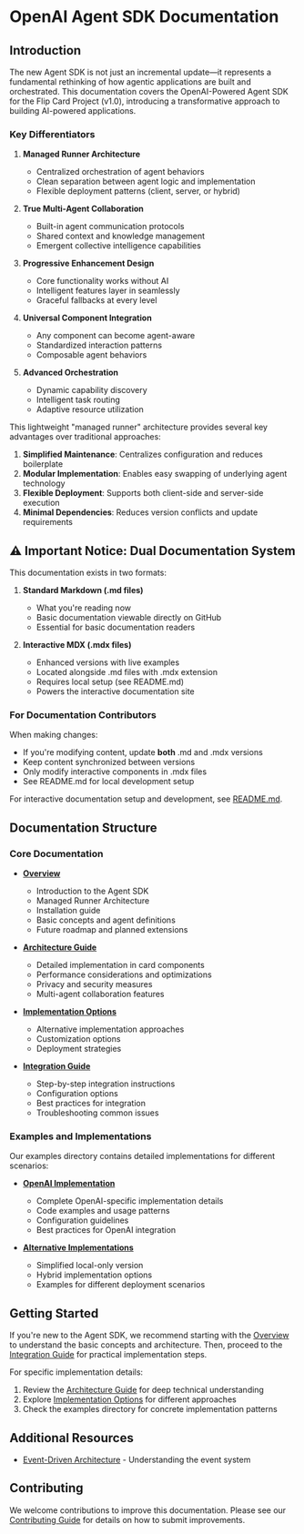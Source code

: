 # OpenAI Agent SDK Documentation

## Introduction

The new Agent SDK is not just an incremental update—it represents a fundamental rethinking of how agentic applications are built and orchestrated. This documentation covers the OpenAI-Powered Agent SDK for the Flip Card Project (v1.0), introducing a transformative approach to building AI-powered applications.

### Key Differentiators

1. **Managed Runner Architecture**
   - Centralized orchestration of agent behaviors
   - Clean separation between agent logic and implementation
   - Flexible deployment patterns (client, server, or hybrid)

2. **True Multi-Agent Collaboration**
   - Built-in agent communication protocols
   - Shared context and knowledge management
   - Emergent collective intelligence capabilities

3. **Progressive Enhancement Design**
   - Core functionality works without AI
   - Intelligent features layer in seamlessly
   - Graceful fallbacks at every level

4. **Universal Component Integration**
   - Any component can become agent-aware
   - Standardized interaction patterns
   - Composable agent behaviors

5. **Advanced Orchestration**
   - Dynamic capability discovery
   - Intelligent task routing
   - Adaptive resource utilization

This lightweight "managed runner" architecture provides several key advantages over traditional approaches:

1. **Simplified Maintenance**: Centralizes configuration and reduces boilerplate
2. **Modular Implementation**: Enables easy swapping of underlying agent technology
3. **Flexible Deployment**: Supports both client-side and server-side execution
4. **Minimal Dependencies**: Reduces version conflicts and update requirements

## ⚠️ Important Notice: Dual Documentation System

This documentation exists in two formats:

1. **Standard Markdown (.md files)**
   - What you're reading now
   - Basic documentation viewable directly on GitHub
   - Essential for basic documentation readers

2. **Interactive MDX (.mdx files)**
   - Enhanced versions with live examples
   - Located alongside .md files with .mdx extension
   - Requires local setup (see README.md)
   - Powers the interactive documentation site

### For Documentation Contributors

When making changes:
- If you're modifying content, update **both** .md and .mdx versions
- Keep content synchronized between versions
- Only modify interactive components in .mdx files
- See README.md for local development setup

For interactive documentation setup and development, see [README.md](./README.md).

## Documentation Structure

### Core Documentation

- [**Overview**](./overview.md)
  - Introduction to the Agent SDK
  - Managed Runner Architecture
  - Installation guide
  - Basic concepts and agent definitions
  - Future roadmap and planned extensions

- [**Architecture Guide**](./architecture.md)
  - Detailed implementation in card components
  - Performance considerations and optimizations
  - Privacy and security measures
  - Multi-agent collaboration features

- [**Implementation Options**](./implementation-options.md)
  - Alternative implementation approaches
  - Customization options
  - Deployment strategies

- [**Integration Guide**](./integration-guide.md)
  - Step-by-step integration instructions
  - Configuration options
  - Best practices for integration
  - Troubleshooting common issues

### Examples and Implementations

Our examples directory contains detailed implementations for different scenarios:

- [**OpenAI Implementation**](./examples/openai-implementation.md)
  - Complete OpenAI-specific implementation details
  - Code examples and usage patterns
  - Configuration guidelines
  - Best practices for OpenAI integration

- [**Alternative Implementations**](./examples/other-implementations.md)
  - Simplified local-only version
  - Hybrid implementation options
  - Examples for different deployment scenarios

## Getting Started

If you're new to the Agent SDK, we recommend starting with the [Overview](./overview.md) to understand the basic concepts and architecture. Then, proceed to the [Integration Guide](./integration-guide.md) for practical implementation steps.

For specific implementation details:
1. Review the [Architecture Guide](./architecture.md) for deep technical understanding
2. Explore [Implementation Options](./implementation-options.md) for different approaches
3. Check the examples directory for concrete implementation patterns

## Additional Resources

- [Event-Driven Architecture](../event-driven-architecture/index.md) - Understanding the event system

## Contributing

We welcome contributions to improve this documentation. Please see our [Contributing Guide](../../CONTRIBUTING.md) for details on how to submit improvements.

